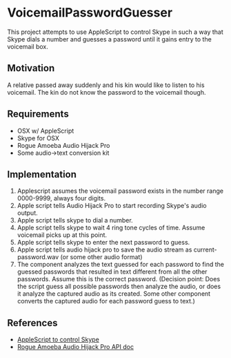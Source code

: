 VoicemailPasswordGuesser
========================

This project attempts to use AppleScript to control Skype in such a way that Skype dials a number and guesses a password until it gains entry to the voicemail box.

Motivation
----------
A relative passed away suddenly and his kin would like to listen to his voicemail. The kin do not know the password to the voicemail though.

Requirements
------------
- OSX w/ AppleScript
- Skype for OSX
- Rogue Amoeba Audio Hijack Pro
- Some audio->text conversion kit


Implementation
--------------
1. Applescript assumes the voicemail password exists in the number range 0000-9999, always four digits.
2. Apple script tells Audio Hijack Pro to start recording Skype's audio output.
3. Apple script tells skype to dial a number.
4. Apple script tells skype to wait 4 ring tone cycles of time. Assume voicemail picks up at this point.
5. Apple script tells skype to enter the next password to guess.
6. Apple script tells audio hijack pro to save the audio stream as current-password.wav (or some other audio format)
7. The component analyzes the text guessed for each password to find the guessed passwords that resulted in text different from all the other passwords. Assume this is the correct password. (Decision point: Does the script guess all possible passwords then analyze the audio, or does it analyze the captured audio as its created.
Some other component converts the captured audio for each password guess to text.)

References
----------
- [AppleScript to control Skype](https://github.com/msabramo/skype-applescripts)
- [Rogue Amoeba Audio Hijack Pro API doc](http://rogueamoeba.com/audiohijackpro/scripting/downloads/BasicExample.scpt)
